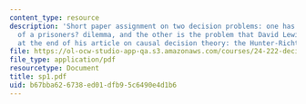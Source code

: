 ```yaml
---
content_type: resource
description: 'Short paper assignment on two decision problems: one has the structure
  of a prisoners? dilemma, and the other is the problem that David Lewis considers
  at the end of his article on causal decision theory: the Hunter-Richter problem.'
file: https://ol-ocw-studio-app-qa.s3.amazonaws.com/courses/24-222-decisions-games-and-rational-choice-spring-2008/b67bba626738ed01dfb95c6490e4d1b6_sp1.pdf
file_type: application/pdf
resourcetype: Document
title: sp1.pdf
uid: b67bba62-6738-ed01-dfb9-5c6490e4d1b6
---
```

